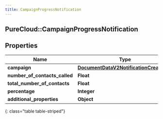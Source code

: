 ```yaml
---
title: CampaignProgressNotification
---
```

## PureCloud::CampaignProgressNotification

## Properties

|Name | Type | Description | Notes|
|------------ | ------------- | ------------- | -------------|
| **campaign** | [**DocumentDataV2NotificationCreatedBy**](DocumentDataV2NotificationCreatedBy.html) |  | [optional] |
| **number_of_contacts_called** | **Float** |  | [optional] |
| **total_number_of_contacts** | **Float** |  | [optional] |
| **percentage** | **Integer** |  | [optional] |
| **additional_properties** | **Object** |  | [optional] |
{: class="table table-striped"}


